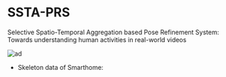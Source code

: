 # SSTA-PRS
Selective Spatio-Temporal Aggregation based Pose Refinement System: Towards understanding human activities in real-world videos

![ad](https://github.com/YangDi666/LCRNet-2D-3D-Pose-Estimation/blob/master/demo/result_010817395615_0real_im_1_1.png)

- Skeleton data of Smarthome:
